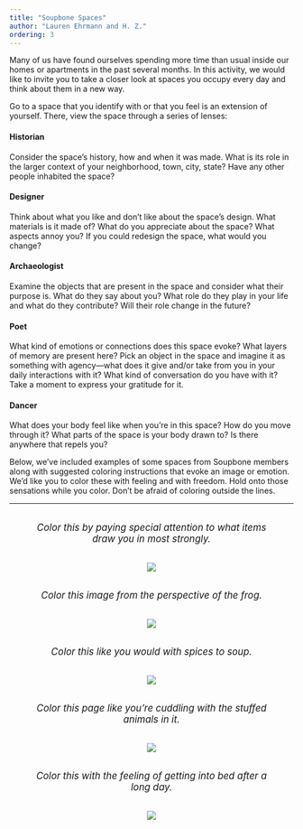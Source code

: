 ```yaml
---
title: "Soupbone Spaces"
author: "Lauren Ehrmann and H. Z."
ordering: 3
---
```


Many of us have found ourselves spending more time than usual inside our homes or apartments in the past several months. In this activity, we would like to invite you to take a closer look at spaces you occupy every day and think about them in a new way.

Go to a space that you identify with or that you feel is an extension of yourself. There, view the space through a series of lenses:

#### Historian

Consider the space’s history, how and when it was made. What is its role in the larger context of your neighborhood, town, city, state? Have any other people inhabited the space?

#### Designer

Think about what you like and don’t like about the space’s design. What materials is it made of? What do you appreciate about the space? What aspects annoy you? If you could redesign the space, what would you change?

#### Archaeologist

Examine the objects that are present in the space and consider what their purpose is. What do they say about you? What role do they play in your life and what do they contribute? Will their role change in the future?

#### Poet

What kind of emotions or connections does this space evoke? What layers of memory are present here? Pick an object in the space and imagine it as something with agency—what does it give and/or take from you in your daily interactions with it? What kind of conversation do you have with it? Take a moment to express your gratitude for it.

#### Dancer

What does your body feel like when you’re in this space? How do you move through it? What parts of the space is your body drawn to? Is there anywhere that repels you?

Below, we’ve included examples of some spaces from Soupbone members along with suggested coloring instructions that evoke an image or emotion. We’d like you to color these with feeling and with freedom. Hold onto those sensations while you color. Don’t be afraid of coloring outside the lines.

<hr>

<figure>
    <figcaption>Color this by paying special attention to what items draw you in most strongly.</figcaption>
    <img src="/assets/images/zine/z3/soupbone-spaces/Margaret.jpg">
</figure>

<figure>
    <figcaption>Color this image from the perspective of the frog.</figcaption>
    <img src="/assets/images/zine/z3/soupbone-spaces/Calla.jpg">
</figure>

<figure>
    <figcaption>Color this like you would with spices to soup.</figcaption>
    <img src="/assets/images/zine/z3/soupbone-spaces/Phoebe.jpg">
</figure>

<figure>
    <figcaption>Color this page like you’re cuddling with the stuffed animals in it.</figcaption>
    <img src="/assets/images/zine/z3/soupbone-spaces/Holly.jpg">
</figure>

<figure>
    <figcaption>Color this with the feeling of getting into bed after a long day.</figcaption>
    <img src="/assets/images/zine/z3/soupbone-spaces/Kate.jpg">
</figure>

<style>
    figure {
        text-align: center;
    }
    figcaption {
        font-style: italic;
        font-size: larger;
        margin-top: 2rem;
        margin-bottom: 2rem;
    }
</style>
